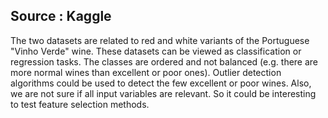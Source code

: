  ## Source : Kaggle
 The two datasets are related to red and white variants of the Portuguese "Vinho Verde" wine. These datasets can be viewed as classification or regression tasks. The classes are ordered and not balanced (e.g. there are more normal wines than excellent or poor ones). Outlier detection algorithms could be used to detect the few excellent or poor wines. Also, we are not sure if all input variables are relevant. So it could be interesting to test feature selection methods.
